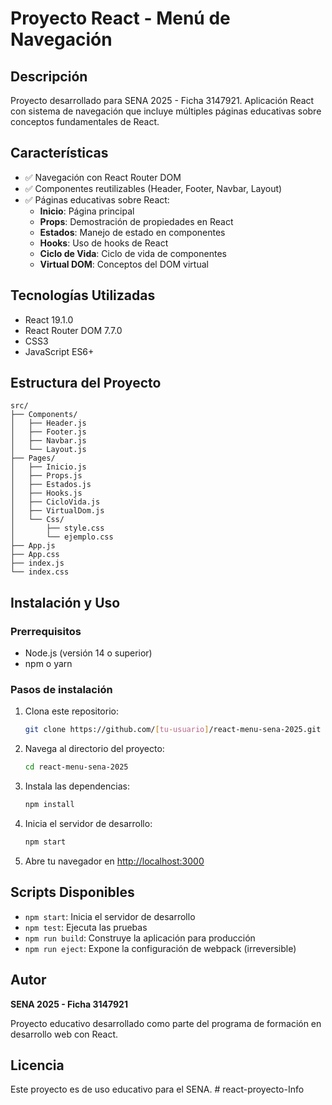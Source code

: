 # Proyecto React - Menú de Navegación

## Descripción
Proyecto desarrollado para SENA 2025 - Ficha 3147921. Aplicación React con sistema de navegación que incluye múltiples páginas educativas sobre conceptos fundamentales de React.

## Características
- ✅ Navegación con React Router DOM
- ✅ Componentes reutilizables (Header, Footer, Navbar, Layout)
- ✅ Páginas educativas sobre React:
  - **Inicio**: Página principal
  - **Props**: Demostración de propiedades en React
  - **Estados**: Manejo de estado en componentes
  - **Hooks**: Uso de hooks de React
  - **Ciclo de Vida**: Ciclo de vida de componentes
  - **Virtual DOM**: Conceptos del DOM virtual

## Tecnologías Utilizadas
- React 19.1.0
- React Router DOM 7.7.0
- CSS3
- JavaScript ES6+

## Estructura del Proyecto
```
src/
├── Components/
│   ├── Header.js
│   ├── Footer.js
│   ├── Navbar.js
│   └── Layout.js
├── Pages/
│   ├── Inicio.js
│   ├── Props.js
│   ├── Estados.js
│   ├── Hooks.js
│   ├── CicloVida.js
│   ├── VirtualDom.js
│   └── Css/
│       ├── style.css
│       └── ejemplo.css
├── App.js
├── App.css
├── index.js
└── index.css
```

## Instalación y Uso

### Prerrequisitos
- Node.js (versión 14 o superior)
- npm o yarn

### Pasos de instalación
1. Clona este repositorio:
   ```bash
   git clone https://github.com/[tu-usuario]/react-menu-sena-2025.git
   ```

2. Navega al directorio del proyecto:
   ```bash
   cd react-menu-sena-2025
   ```

3. Instala las dependencias:
   ```bash
   npm install
   ```

4. Inicia el servidor de desarrollo:
   ```bash
   npm start
   ```

5. Abre tu navegador en [http://localhost:3000](http://localhost:3000)

## Scripts Disponibles

- `npm start`: Inicia el servidor de desarrollo
- `npm test`: Ejecuta las pruebas
- `npm run build`: Construye la aplicación para producción
- `npm run eject`: Expone la configuración de webpack (irreversible)

## Autor
**SENA 2025 - Ficha 3147921**

Proyecto educativo desarrollado como parte del programa de formación en desarrollo web con React.

## Licencia
Este proyecto es de uso educativo para el SENA.
#   r e a c t - p r o y e c t o - I n f o  
 